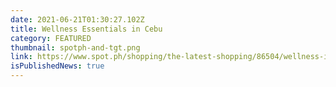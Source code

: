 ```yaml
---
date: 2021-06-21T01:30:27.102Z
title: Wellness Essentials in Cebu
category: FEATURED
thumbnail: spotph-and-tgt.png
link: https://www.spot.ph/shopping/the-latest-shopping/86504/wellness-in-cebu-guide-essentials-a4840-20210620-lfrm
isPublishedNews: true
---
```

